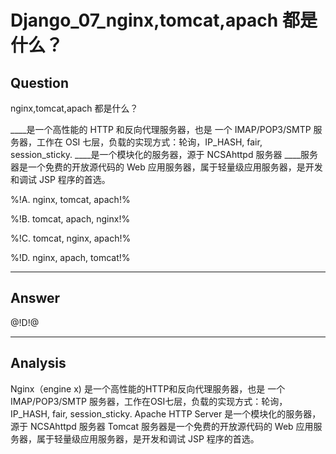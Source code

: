 # Django_07_nginx,tomcat,apach 都是什么？

## Question
nginx,tomcat,apach 都是什么？

____是一个高性能的 HTTP 和反向代理服务器，也是 一个 IMAP/POP3/SMTP 服务器，工作在 OSI 七层，负载的实现方式：轮询，IP_HASH, fair, session_sticky.
____是一个模块化的服务器，源于 NCSAhttpd 服务器
____服务器是一个免费的开放源代码的 Web 应用服务器，属于轻量级应用服务器，是开发和调试 JSP 程序的首选。
        
%!A. nginx, tomcat, apach!%

%!B. tomcat, apach, nginx!%

%!C. tomcat, nginx, apach!%

%!D. nginx, apach, tomcat!%

----

## Answer
@!D!@

----

## Analysis

Nginx（engine x) 是一个高性能的HTTP和反向代理服务器，也是 一个 IMAP/POP3/SMTP 服务器，工作在OSI七层，负载的实现方式：轮询，IP_HASH, fair, session_sticky.
Apache HTTP Server 是一个模块化的服务器，源于 NCSAhttpd 服务器
Tomcat 服务器是一个免费的开放源代码的 Web 应用服务器，属于轻量级应用服务器，是开发和调试 JSP 程序的首选。
